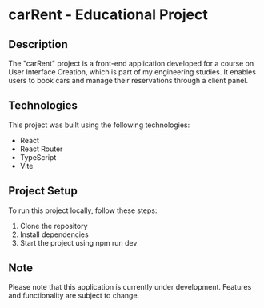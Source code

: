# carRent - Educational Project

## Description
The "carRent" project is a front-end application developed for a course on User Interface Creation, which is part of my engineering studies. It enables users to book cars and manage their reservations through a client panel.


## Technologies
This project was built using the following technologies:
- React
- React Router
- TypeScript
- Vite

## Project Setup

To run this project locally, follow these steps:

1. Clone the repository
2. Install dependencies
3. Start the project using npm run dev

## Note
Please note that this application is currently under development. Features and functionality are subject to change.
